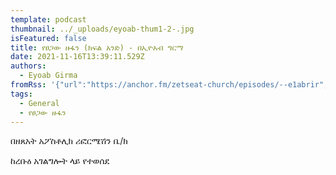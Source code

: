 ```yaml
---
template: podcast
thumbnail: ../_uploads/eyoab-thum1-2-.jpg
isFeatured: false
title: የፀጋው ዙፋን (ክፍል አንድ) - በኢዮአብ ግርማ
date: 2021-11-16T13:39:11.529Z
authors:
  - Eyoab Girma
fromRss: '{"url":"https://anchor.fm/zetseat-church/episodes/--e1abrir","mp3":"https://anchor.fm/s/690cdca8/podcast/play/43428891/https%3A%2F%2Fd3ctxlq1ktw2nl.cloudfront.net%2Fstaging%2F2021-10-16%2Fa1874aa5-5f37-2705-7aa5-769d4e946dae.mp3"}'
tags:
  - General
  - የፀጋው ዙፋን
---
```

<!--StartFragment-->

በዘጸአት አፖስቶሊክ ሪፎርሜሽን ቤ/ክ 

ከረቡዕ አገልግሎት ላይ የተወሰደ

<!--EndFragment-->